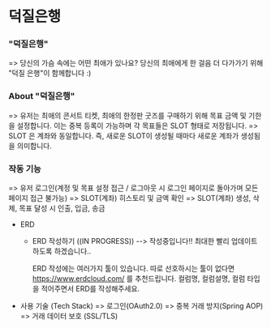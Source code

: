 # 덕질은행

<h3> "덕질은행" </h3>
=> 당신의 가슴 속에는 어떤 최애가 있나요? 당신의 최애에게 한 걸음 더 다가가기 위해 "덕질 은행"이 함께합니다 :)
  
<h3> About "덕질은행" </h3>
=> 유저는 최애의 콘서트 티켓, 최애의 한정판 굿즈를 구매하기 위해 목표 금액 및 기한을 설정합니다. 이는 중복 등록이 가능하며 각 목표들은 SLOT 형태로 저장됩니다.
=> SLOT 은 계좌와 동일합니다. 즉, 새로운 SLOT이 생성될 때마다 새로운 계좌가 생성됨을 의미합니다. 

<h3> 작동 기능 </h3>
=> 유저 로그인(계정 및 목표 설정 접근 / 로그아웃 시 로그인 페이지로 돌아가며 모든 페이지 접근 불가능)
=> SLOT(계좌) 히스토리 및 금액 확인
=> SLOT(계좌) 생성, 삭제, 목표 달성 시 인출, 입금, 송금

- ERD
    - ERD 작성하기 ((IN PROGRESS)) --> 작성중입니다!! 최대한 빨리 업데이트 하도록 하겠습니다..
        
        ERD 작성에는 여러가지 툴이 있습니다. 따로 선호하시는 툴이 없다면 https://www.erdcloud.com/ 를 추천드립니다. 컬럼명, 컬럼설명, 컬럼 타입을 적어주면서 ERD를 작성해주세요. 
        
- 사용 기술 (Tech Stack)
=> 로그인(OAuth2.0)
=> 중복 거래 방지(Spring AOP)  
=> 거래 데이터 보호 (SSL/TLS)


